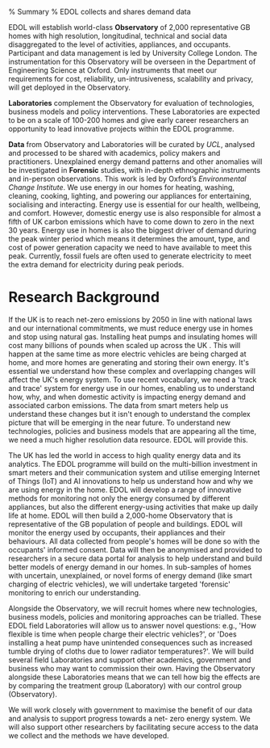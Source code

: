 % Summary
% EDOL collects and shares demand data

EDOL will establish world-class **Observatory** of 2,000 representative GB homes with high resolution, longitudinal, technical and social data disaggregated to the level of activities, appliances, and occupants. Participant and data management is led by University College London.
The instrumentation for this Observatory will be overseen in the Department of Engineering Science at Oxford. Only instruments that meet our requirements for cost, reliability, un-intrusiveness, scalability and privacy, will get deployed in the Observatory.

**Laboratories** complement the Observatory for evaluation of technologies, business models and policy interventions. These Laboratories are expected to be on a scale of 100-200 homes and give early career researchers an opportunity to lead innovative projects within the EDOL programme.

**Data** from Observatory and Laboratories will be curated by _UCL_, analysed and processed to be shared with academics, policy makers and practitioners. 
Unexplained energy demand patterns and other anomalies will be investigated in **Forensic** studies, with in-depth ethnographic instruments and in-person observations. This work is led by Oxford’s _Environmental Change Institute_.
We use energy in our homes for heating, washing, cleaning, cooking, lighting, and powering our appliances for entertaining, socialising and interacting. Energy use is essential for our health, wellbeing, and comfort. However, domestic energy use is also responsible for almost a fifth of UK carbon emissions which have to come down to zero in the next 30 years. Energy use in homes is also the biggest driver of demand during the peak winter period which means it determines the amount, type, and cost of power generation capacity we need to have available to meet this peak. Currently, fossil fuels are often used to generate electricity to meet the extra demand for electricity during peak periods.

# Research Background

If the UK is to reach net-zero emissions by 2050 in line with national laws and our international commitments, we must reduce energy use in homes and stop using natural gas. Installing heat pumps and insulating homes will cost many billions of pounds when scaled up across the UK . This will happen at the same time as more electric vehicles are being charged at home, and more homes are generating and storing their own energy. It's essential we understand how these complex and overlapping changes will affect the UK's energy system. To use recent vocabulary, we need a 'track and trace' system for energy use in our homes, enabling us to understand how, why, and when domestic activity is impacting energy demand and associated carbon emissions. The data from smart meters help us understand these changes but it isn't enough to understand the complex picture that will be emerging in the near future. To understand new technologies, policies and business models that are appearing all the time, we need a much higher resolution data resource. EDOL will provide this.

The UK has led the world in access to high quality energy data and its analytics. The EDOL programme will build on the multi-billion investment in smart meters and their communication system and utilise emerging Internet of Things (IoT) and AI innovations to help us understand how and why we are using energy in the home.
EDOL will develop a range of innovative methods for monitoring not only the energy consumed by different appliances, but also the different energy-using activities that make up daily life at home. EDOL will then build a 2,000-home Observatory that is representative of the GB population of people and buildings. EDOL will monitor the energy used by occupants, their appliances and their behaviours. All data collected from people's homes will be done so with the occupants' informed consent. Data will then be anonymised and provided to researchers in a secure data portal for analysis to help understand and build better models of energy demand in our homes. In sub-samples of homes with uncertain, unexplained, or novel forms of energy demand (like smart charging of electric vehicles), we will undertake targeted 'forensic' monitoring to enrich our understanding.

Alongside the Observatory, we will recruit homes where new technologies, business models, policies and monitoring approaches can be trialled. These EDOL field Laboratories will allow us to answer novel questions: e.g., 'How flexible is time when people charge their electric vehicles?', or 'Does installing a heat pump have unintended consequences such as increased tumble drying of cloths due to lower radiator temperatures?'. We will build several field Laboratories and support other academics, government and business who may want to commission their own. Having the Observatory alongside these Laboratories means that we can tell how big the effects are by comparing the treatment group (Laboratory) with our control group (Observatory).

We will work closely with government to maximise the benefit of our data and analysis to support progress towards a net- zero energy system. We will also support other researchers by facilitating secure access to the data we collect and the methods we have developed.
